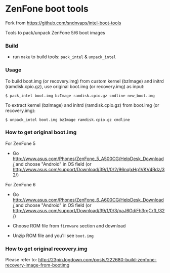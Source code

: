 ZenFone boot tools
==================

Fork from https://github.com/sndnvaps/intel-boot-tools

Tools to pack/unpack ZenFone 5/6 boot images


### Build

- run `make` to build tools: `pack_intel` & `unpack_intel`


### Usage

To build boot.img (or recovery.img) from custom kernel (bzImage) and initrd (ramdisk.cpio.gz), use original boot.img (or recovery.img) as input:

	$ pack_intel boot.img bzImage ramdisk.cpio.gz cmdline new_boot.img

To extract kernel (bzImage) and initrd (ramdisk.cpio.gz) from boot.img (or recovery.img):

	$ unpack_intel boot.img bzImage ramdisk.cpio.gz cmdline


### How to get original boot.img

For ZenFone 5
- Go http://www.asus.com/Phones/ZenFone_5_A500CG/HelpDesk_Download/ and choose "Android" in OS field (or http://www.asus.com/support/Download/39/1/0/2/96nqlxHp1VKV4Rdz/32/)

For ZenFone 6
- Go http://www.asus.com/Phones/ZenFone_6_A600CG/HelpDesk_Download/ and choose "Android" in OS field (or http://www.asus.com/support/Download/39/1/0/3/paJ6GdiFh3rgCrfL/32/)

- Choose ROM file from `firmware` section and download
- Unzip ROM file and you'll see `boot.img`


### How to get original recovery.img

Please refer to: http://23pin.logdown.com/posts/222680-build-zenfone-recovery-image-from-bootimg
